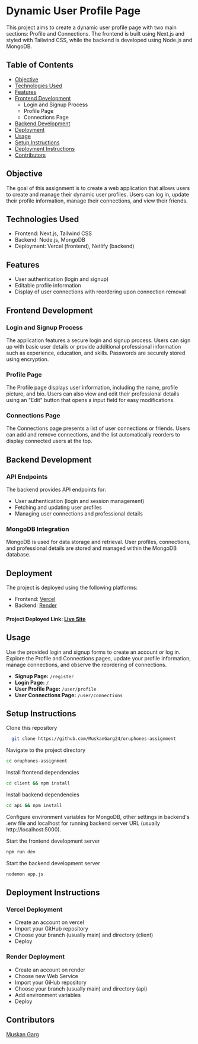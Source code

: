 # Dynamic User Profile Page
This project aims to create a dynamic user profile page with two main sections: Profile and Connections. The frontend is built using Next.js and styled with Tailwind CSS, while the backend is developed using Node.js and MongoDB.

## Table of Contents
- [Objective](#objective)
- [Technologies Used](#technologies-used)
- [Features](#features)
- [Frontend Development](#frontend-development)
  - Login and Signup Process
  - Profile Page
  - Connections Page
- [Backend Development](#backend-development)
- [Deployment](#deployment)
- [Usage](#usage)
- [Setup Instructions](#setup-instructions)
- [Deployment Instructions](#deployment-instructions)
- [Contributors](#contributors)

## Objective
The goal of this assignment is to create a web application that allows users to create and manage their dynamic user profiles. Users can log in, update their profile information, manage their connections, and view their friends.

## Technologies Used
- Frontend: Next.js, Tailwind CSS
- Backend: Node.js, MongoDB
- Deployment: Vercel (frontend), Netlify (backend)

## Features 
- User authentication (login and signup)
- Editable profile information
- Display of user connections with reordering upon connection removal

## Frontend Development

### Login and Signup Process
The application features a secure login and signup process. Users can sign up with basic user details or provide additional professional information such as experience, education, and skills. Passwords are securely stored using encryption.

### Profile Page
The Profile page displays user information, including the name, profile picture, and bio. Users can also view and edit their professional details using an "Edit" button that opens a input field for easy modifications.

### Connections Page
The Connections page presents a list of user connections or friends. Users can add and remove connections, and the list automatically reorders to display connected users at the top.

## Backend Development

### API Endpoints
The backend provides API endpoints for:
- User authentication (login and session management)
- Fetching and updating user profiles
- Managing user connections and professional details

### MongoDB Integration
MongoDB is used for data storage and retrieval. User profiles, connections, and professional details are stored and managed within the MongoDB database.


## Deployment 
The project is deployed using the following platforms:
- Frontend: [Vercel](https://vercel.com/)
- Backend: [Render](https://render.com/)
#### Project Deployed Link: [Live Site](https://oruphones-assignment-chi.vercel.app/) 

## Usage
Use the provided login and signup forms to create an account or log in.
Explore the Profile and Connections pages, update your profile information, manage connections, and observe the reordering of connections.
- **Signup Page:** `/register`
- **Login Page:** `/`
- **User Profile Page:** `/user/profile`
- **User Connections Page:** `/user/connections`

## Setup Instructions
Clone this repository
```bash
  git clone https://github.com/MuskanGarg24/oruphones-assignment
```
Navigate to the project directory
```bash
cd oruphones-assignment
```
Install frontend dependencies
```bash
cd client && npm install
```
Install backend dependencies
```bash
cd api && npm install
```
Configure environment variables for MongoDB, other settings in backend's .env file and localhost for running backend server URL (usually http://localhost:5000).

Start the frontend development server
```bash
npm run dev
```
Start the backend development server
```bash
nodemon app.js
```

## Deployment Instructions

### Vercel Deployment
- Create an account on vercel
- Import your GitHub repository
- Choose your branch (usually main) and directory (client)
- Deploy

### Render Deployment
- Create an account on render
- Choose new Web Service
- Import your GiHub repository
- Choose your branch (usually main) and directory (api)
- Add environment variables
- Deploy

## Contributors 
[Muskan Garg](https://github.com/MuskanGarg24)

